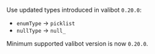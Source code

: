 Use updated types introduced in valibot `0.20.0`:

- `enumType` -> `picklist`
- `nullType` -> `null_`

Minimum supported valibot version is now `0.20.0`.
